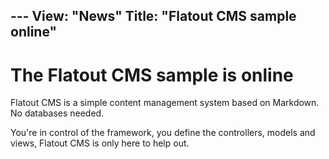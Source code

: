 ﻿﻿---
View: "News"
Title: "Flatout CMS sample online"
---

# The Flatout CMS sample is online

Flatout CMS is a simple content management system based on Markdown. No databases needed.

You're in control of the framework, you define the controllers, models and views, Flatout CMS is only here to help out.